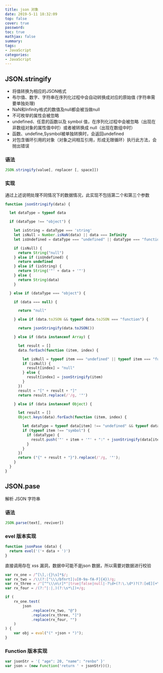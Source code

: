 ```yaml
---
title: json 对象
date: 2019-5-11 18:32:09
top: false
cover: true
password:
toc: true
mathjax: false
summary: 
tags:
- JavaScript
categories:
- JavaScript
---
```


## JSON.stringify

- 将值转换为相应的JSON格式
- 布尔值、数字、字符串在序列化过程中会自动转换成对应的原始值 (字符串需要单独处理)
- NaN和Infinity格式的数值及null都会被当做null
- 不可枚举的属性会被忽略
- undefined、任意的函数以及 symbol 值，在序列化过程中会被忽略（出现在非数组对象的属性值中时）或者被转换成 null（出现在数组中时）
- 函数、undefine,Sysmbol被单独转换时，会返回undefined
- 对包含循环引用的对象（对象之间相互引用，形成无限循环）执行此方法，会抛出错误


### 语法

```js
JSON.stringify(value[, replacer [, space]])
```

### 实现

通过上述说明处理不同情况下的数据情况，此实现不包括第二个和第三个参数

```js
function jsonStringify(data) {

  let dataType = typeof data

  if (dataType !== "object") {

    let isString = dataType === 'string'
    let isNull = Number.isNaN(data) || data === Infinity
    let isUndefined = dataType === "undefined" || dataType === "function" || dataType === "symbol"

    if (isNull) {
      return String("null")
    } else if (isUndefined) {
      return undefined
    } else if (isString) {
      return String('"' + data + '"')
    } else {
      return String(data)
    }

  } else if (dataType === "object") {

    if (data === null) {

      return "null"

    } else if (data.toJSON && typeof data.toJSON === "function") {

      return jsonStringify(data.toJSON())

    } else if (data instanceof Array) {

      let result = []
      data.forEach(function (item, index) {

        let isNull = typeof item === "undefined" || typeof item === "function" || typeof item === "symbol"
        if (isNull) {
          result[index] = "null"
        } else {
          result[index] = jsonStringify(item)
        }
      })
      result = "[" + result + "]"
      return result.replace(/'/g, '"')

    } else if (data instanceof Object) {

      let result = []
      Object.keys(data).forEach(function (item, index) {

        let dataType = typeof data[item] !== "undefined" && typeof data[item] !== "function" && typeof data[item] !== "symbol"
        if (typeof item !== "symbol") {
          if (dataType) {
            result.push('"' + item + '"' + ":" + jsonStringify(data[item]))
          }
        }
      })
      return ("{" + result + "}").replace(/'/g, '"');
    }
  }
}
```


## JSON.pase

解析 JSON 字符串

### 语法
```js
JSON.parse(text[, reviver])
```

### evel 版本实现

```js
function jsonPase (data) {
  return evel('('+ data + ')')
} 
```

直接调用存在 xss 漏洞，数据中可能不是json 数据，所以需要对数据进行校验

```js
var rx_one = /^[\],:{}\s]*$/;
var rx_two = /\\(?:["\\\/bfnrt]|u[0-9a-fA-F]{4})/g;
var rx_three = /"[^"\\\n\r]*"|true|false|null|-?\d+(?:\.\d*)?(?:[eE][+\-]?\d+)?/g;
var rx_four = /(?:^|:|,)(?:\s*\[)+/g;

if (
    rx_one.test(
        json
            .replace(rx_two, "@")
            .replace(rx_three, "]")
            .replace(rx_four, "")
    )
) {
    var obj = eval("(" +json + ")");
}
```

### Function 版本实现
```js
var jsonStr = '{ "age": 20, "name": "renbo" }'
var json = (new Function('return ' + jsonStr))();
```




